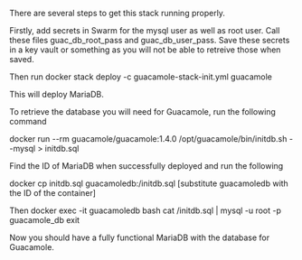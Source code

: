 There are several steps to get this stack running properly.

Firstly, add secrets in Swarm for the mysql user as well as root user. Call these files guac_db_root_pass and guac_db_user_pass. Save these secrets in a key vault or something as you will not be able to retreive those when saved.

Then run 
docker stack deploy -c guacamole-stack-init.yml guacamole

This will deploy MariaDB. 

To retrieve the database you will need for Guacamole, run the following command

docker run --rm guacamole/guacamole:1.4.0 /opt/guacamole/bin/initdb.sh --mysql > initdb.sql


Find the ID of MariaDB when successfully deployed and run the following

docker cp initdb.sql guacamoledb:/initdb.sql [substitute guacamoledb with the ID of the container]

Then
docker exec -it guacamoledb bash
cat /initdb.sql | mysql -u root -p guacamole_db
exit

Now you should have a fully functional MariaDB with the database for Guacamole.
